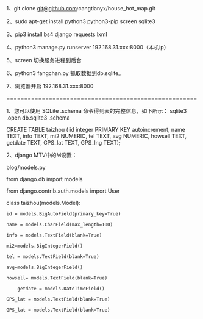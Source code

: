  1、git clone git@github.com:cangtianyx/house_hot_map.git
 
 2、sudo apt-get install python3 python3-pip screen sqlite3
 
 3、pip3 install bs4 django requests lxml
 
 4、python3 manage.py runserver 192.168.31.xxx:8000（本机ip）
 
 5、screen 切换服务进程到后台
 
 6、python3 fangchan.py 抓取数据到db.sqlite。
 
 7、浏览器开启 192.168.31.xxx:8000
 
======================================================

1、您可以使用 SQLite .schema 命令得到表的完整信息，如下所示：
sqlite3
.open db.sqlite3
.schema

CREATE TABLE taizhou
           (
           id             integer PRIMARY KEY autoincrement, 
           name           TEXT,
           info           TEXT,
           mi2            NUMERIC,
           tel            TEXT,
           avg            NUMERIC,
           howsell        TEXT,
           getdate        TEXT,
           GPS_lat        TEXT,
           GPS_lng        TEXT);

2、django MTV中的M设置：

blog/models.py

from django.db import models

from django.contrib.auth.models import User

class taizhou(models.Model):

	id = models.BigAutoField(primary_key=True)
	
	name = models.CharField(max_length=100)
	
	info = models.TextField(blank=True)
	
	mi2=models.BigIntegerField()
	
	tel = models.TextField(blank=True)
	
	avg=models.BigIntegerField()
	
	howsell= models.TextField(blank=True)
	
    	getdate = models.DateTimeField()
	
	GPS_lat = models.TextField(blank=True)
	
	GPS_lat = models.TextField(blank=True)


